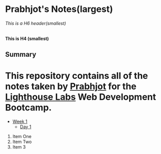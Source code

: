# Prabhjot's Notes(largest)

###### This is a H6 header(smallest)
#### This is H4 (smallest)

## Summary

# This repository contains all of the notes taken by [Prabhjot](https://github.com/prabhjotka) for the [Lighthouse Labs](https://www.lighthouselabs.ca/) Web Development Bootcamp.

* [Week 1](/Week_1)
    * [Day 1](/Week_1/Day_1/)


1. Item One
2. Item Two
3. Item 3



